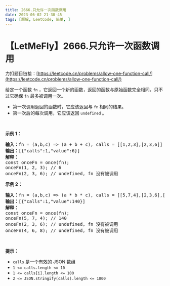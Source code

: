 ```yaml
---
title: 2666.只允许一次函数调用
date: 2023-06-02 21-30-45
tags: [题解, LeetCode, 简单, ]
---
```


# 【LetMeFly】2666.只允许一次函数调用

力扣题目链接：[https://leetcode.cn/problems/allow-one-function-call/](https://leetcode.cn/problems/allow-one-function-call/)

<p>给定一个函数 <code>fn</code> ，它返回一个新的函数，返回的函数与原始函数完全相同，只不过它确保 <code>fn</code> 最多被调用一次。</p>

<ul>
	<li>第一次调用返回的函数时，它应该返回与 <code>fn</code> 相同的结果。</li>
	<li>第一次后的每次调用，它应该返回 <code>undefined</code> 。</li>
</ul>

<p>&nbsp;</p>

<p><b>示例 1：</b></p>

<pre>
<b>输入：</b>fn = (a,b,c) =&gt; (a + b + c), calls = [[1,2,3],[2,3,6]]
<b>输出：</b>[{"calls":1,"value":6}]
<strong>解释：</strong>
const onceFn = once(fn);
onceFn(1, 2, 3); // 6
onceFn(2, 3, 6); // undefined, fn 没有被调用
</pre>

<p><strong class="example">示例 2：</strong></p>

<pre>
<b>输入：</b>fn = (a,b,c) =&gt; (a * b * c), calls = [[5,7,4],[2,3,6],[4,6,8]]
<b>输出：</b>[{"calls":1,"value":140}]
<strong>解释：</strong>
const onceFn = once(fn);
onceFn(5, 7, 4); // 140
onceFn(2, 3, 6); // undefined, fn 没有被调用
onceFn(4, 6, 8); // undefined, fn 没有被调用
</pre>

<p>&nbsp;</p>

<p><strong>提示：</strong></p>

<ul>
	<li><code>calls</code> 是一个有效的 JSON 数组</li>
	<li><code>1 &lt;= calls.length &lt;= 10</code></li>
	<li><code>1 &lt;= calls[i].length &lt;= 100</code></li>
	<li><code>2 &lt;= JSON.stringify(calls).length &lt;= 1000</code></li>
</ul>


    